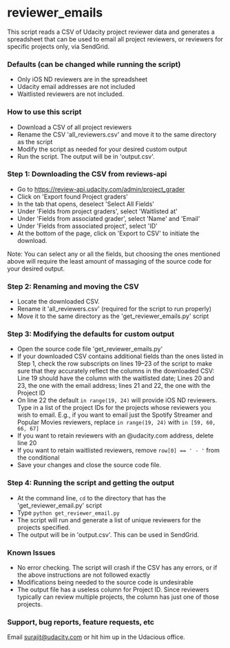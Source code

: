 # reviewer_emails

This script reads a CSV of Udacity project reviewer data and generates a spreadsheet that can be used to email all project reviewers, or reviewers for specific projects only, via SendGrid.

### Defaults (can be changed while running the script)
* Only iOS ND reviewers are in the spreadsheet
* Udacity email addresses are not included
* Waitlisted reviewers are not included.

### How to use this script
* Download a CSV of all project reviewers
* Rename the CSV 'all_reviewers.csv' and move it to the same directory as the script
* Modify the script as needed for your desired custom output
* Run the script. The output will be in 'output.csv'.

### Step 1: Downloading the CSV from reviews-api
* Go to https://review-api.udacity.com/admin/project_grader
* Click on 'Export found Project graders'
* In the tab that opens, deselect 'Select All Fields'
* Under 'Fields from project graders', select 'Waitlisted at'
* Under 'Fields from associated grader', select 'Name' and 'Email'
* Under 'Fields from associated project', select 'ID'
* At the bottom of the page, click on 'Export to CSV' to initiate the download.

Note: You can select any or all the fields, but choosing the ones mentioned above will require the least amount of massaging of the source code for your desired output. 

### Step 2: Renaming and moving the CSV
* Locate the downloaded CSV.
* Rename it 'all_reviewers.csv' (required for the script to run properly)
* Move it to the same directory as the 'get\_reviewer\_emails.py' script

### Step 3: Modifying the defaults for custom output
* Open the source code file 'get\_reviewer\_emails.py'
* If your downloaded CSV contains additional fields than the ones listed in Step 1, check the row subscripts on lines 19–23 of the script to make sure that they accurately reflect the columns in the downloaded CSV: Line 19 should have the column with the waitlisted date; Lines 20 and 23, the one with the email address; lines 21 and 22, the one with the Project ID
* On line 22 the default `in range(19, 24)` will provide iOS ND reviewers. Type in a list of the project IDs for the projects whose reviewers you wish to email. E.g., if you want to email just the Spotify Streamer and Popular Movies reviewers, replace `in range(19, 24)` with `in [59, 60, 66, 67]`
* If you want to retain reviewers with an @udacity.com address, delete line 20
* If you want to retain waitlisted reviewers, remove `row[0] == ' - '` from the conditional
* Save your changes and close the source code file. 

### Step 4: Running the script and getting the output
* At the command line, `cd` to the directory that has the 'get\_reviewer\_email.py' script
* Type `python get_reviewer_email.py`
* The script will run and generate a list of unique reviewers for the projects specified.
* The output will be in 'output.csv'. This can be used in SendGrid.

### Known Issues
* No error checking. The script will crash if the CSV has any errors, or if the above instructions are not followed exactly
* Modifications being needed to the source code is undesirable
* The output file has a useless column for Project ID. Since reviewers typically can review multiple projects, the column has just one of those projects. 

### Support, bug reports, feature requests, etc
Email surajit@udacity.com or hit him up in the Udacious office.
